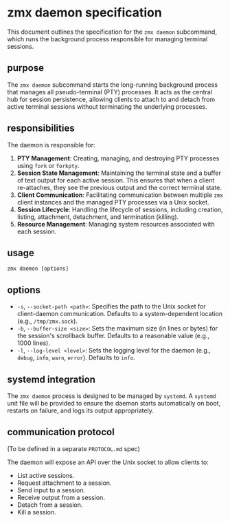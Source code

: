 # zmx daemon specification

This document outlines the specification for the `zmx daemon` subcommand, which runs the background process responsible for managing terminal sessions.

## purpose

The `zmx daemon` subcommand starts the long-running background process that manages all pseudo-terminal (PTY) processes. It acts as the central hub for session persistence, allowing clients to attach to and detach from active terminal sessions without terminating the underlying processes.

## responsibilities

The daemon is responsible for:

1.  **PTY Management**: Creating, managing, and destroying PTY processes using `fork` or `forkpty`.
2.  **Session State Management**: Maintaining the terminal state and a buffer of text output for each active session. This ensures that when a client re-attaches, they see the previous output and the correct terminal state.
3.  **Client Communication**: Facilitating communication between multiple `zmx` client instances and the managed PTY processes via a Unix socket.
4.  **Session Lifecycle**: Handling the lifecycle of sessions, including creation, listing, attachment, detachment, and termination (killing).
5.  **Resource Management**: Managing system resources associated with each session.

## usage

```
zmx daemon [options]
```

## options

- `-s`, `--socket-path <path>`: Specifies the path to the Unix socket for client-daemon communication. Defaults to a system-dependent location (e.g., `/tmp/zmx.sock`).
- `-b`, `--buffer-size <size>`: Sets the maximum size (in lines or bytes) for the session's scrollback buffer. Defaults to a reasonable value (e.g., 1000 lines).
- `-l`, `--log-level <level>`: Sets the logging level for the daemon (e.g., `debug`, `info`, `warn`, `error`). Defaults to `info`.

## systemd integration

The `zmx daemon` process is designed to be managed by `systemd`. A `systemd` unit file will be provided to ensure the daemon starts automatically on boot, restarts on failure, and logs its output appropriately.

## communication protocol

(To be defined in a separate `PROTOCOL.md` spec)

The daemon will expose an API over the Unix socket to allow clients to:

- List active sessions.
- Request attachment to a session.
- Send input to a session.
- Receive output from a session.
- Detach from a session.
- Kill a session.

